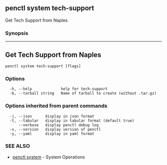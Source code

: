 ## penctl system tech-support

Get Tech Support from Naples

### Synopsis



------------------------------
 Get Tech Support from Naples 
------------------------------


```
penctl system tech-support [flags]
```

### Options

```
  -h, --help             help for tech-support
  -b, --tarball string   Name of tarball to create (without .tar.gz)
```

### Options inherited from parent commands

```
  -j, --json      display in json format
  -t, --tabular   display in tabular format (default true)
      --verbose   display penctl debug log
  -v, --version   display version of penctl
  -y, --yaml      display in yaml format
```

### SEE ALSO
* [penctl system](penctl_system.md)	 - System Operations

